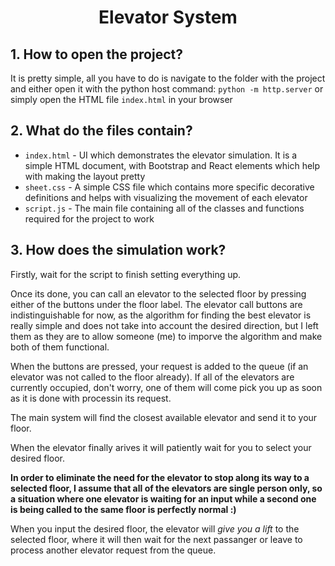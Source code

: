 <h1 style="text-align: center;">Elevator System</h1>

## 1. How to open the project?
It is pretty simple, all you have to do is navigate to the folder with the project and either open it with the python host command: `python -m http.server` or simply open the HTML file `index.html` in your browser

## 2. What do the files contain?

- `index.html` - UI which demonstrates the elevator simulation. It is a simple HTML document, with Bootstrap and React elements which help with making the layout pretty
- `sheet.css` - A simple CSS file which contains more specific decorative definitions and helps with visualizing the movement of each elevator
- `script.js` - The main file containing all of the classes and functions required for the project to work

## 3. How does the simulation work?

Firstly, wait for the script to finish setting everything up. 

Once its done, you can call an elevator to the selected floor by pressing either of the buttons under the floor label. The elevator call buttons are indistinguishable for now, as the algorithm for finding the best elevator is really simple and does not take into account the desired direction, but I left them as they are to allow someone (me) to imporve the algorithm and make both of them functional.

When the buttons are pressed, your request is added to the queue (if an elevator was not called to the floor already). If all of the elevators are currently occupied, don't worry, one of them will come pick you up as soon as it is done with processin its request. 

The main system will find the closest available elevator and send it to your floor.

When the elevator finally arives it will patiently wait for you to select your desired floor.

<b> In order to eliminate the need for the elevator to stop along its way to a selected floor, I assume that all of the elevators are single person only, so a situation where one elevator is waiting for an input while a second one is being called to the same floor is perfectly normal :) </b>

When you input the desired floor, the elevator will *give you a lift* to the selected floor, where it will then wait for the next passanger or leave to process another elevator request from the queue.
